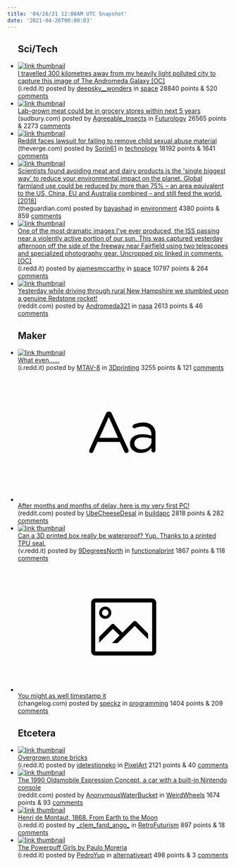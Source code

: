 ```yaml
---
title: '04/26/21 12:00AM UTC Snapshot'
date: '2021-04-26T00:00:03'
---
```

<ul>
<h2>Sci/Tech</h2>

<li><a href='https://i.redd.it/z2bj0tqdyav61.jpg'><img src='https://a.thumbs.redditmedia.com/kwRpqyCU0KNJR-pp2T9P6skg3UCz-_QfIYNXH-eMqe8.jpg' alt='link thumbnail'></a><div><div class='linkTitle'><a href='https://i.redd.it/z2bj0tqdyav61.jpg'>I travelled 300 kilometres away from my heavily light polluted city to capture this image of The Andromeda Galaxy [OC]</a></div>(i.redd.it) posted by <a href='https://www.reddit.com/user/deepsky__wonders'>deepsky__wonders</a> in <a href='https://www.reddit.com/r/space'>space</a> 28840 points & 520 <a href='https://www.reddit.com/r/space/comments/my65qr/i_travelled_300_kilometres_away_from_my_heavily/'>comments</a></div></li>

<li><a href='https://www.sudbury.com/beyond-local/lab-grown-meat-could-be-in-grocery-stores-within-next-5-years-says-ontario-expert-3571062'><img src='https://a.thumbs.redditmedia.com/iJ8720DklA62RSIsWJS1sCVntzlhdQuGdmQnX9nu9C0.jpg' alt='link thumbnail'></a><div><div class='linkTitle'><a href='https://www.sudbury.com/beyond-local/lab-grown-meat-could-be-in-grocery-stores-within-next-5-years-says-ontario-expert-3571062'>Lab-grown meat could be in grocery stores within next 5 years</a></div>(sudbury.com) posted by <a href='https://www.reddit.com/user/Agreeable_Insects'>Agreeable_Insects</a> in <a href='https://www.reddit.com/r/Futurology'>Futurology</a> 26565 points & 2273 <a href='https://www.reddit.com/r/Futurology/comments/my40ws/labgrown_meat_could_be_in_grocery_stores_within/'>comments</a></div></li>

<li><a href='https://www.theverge.com/2021/4/25/22399306/reddit-lawsuit-child-sexual-abuse-material-fosta-sesta-section-230'><img src='https://b.thumbs.redditmedia.com/6rbncmlvfDwhLoWwIgUOnmDR3u9aZqKGsQksrnIglgE.jpg' alt='link thumbnail'></a><div><div class='linkTitle'><a href='https://www.theverge.com/2021/4/25/22399306/reddit-lawsuit-child-sexual-abuse-material-fosta-sesta-section-230'>Reddit faces lawsuit for failing to remove child sexual abuse material</a></div>(theverge.com) posted by <a href='https://www.reddit.com/user/Sorin61'>Sorin61</a> in <a href='https://www.reddit.com/r/technology'>technology</a> 18192 points & 1641 <a href='https://www.reddit.com/r/technology/comments/my7oqk/reddit_faces_lawsuit_for_failing_to_remove_child/'>comments</a></div></li>

<li><a href='https://www.theguardian.com/environment/2018/may/31/avoiding-meat-and-dairy-is-single-biggest-way-to-reduce-your-impact-on-earth'><img src='https://b.thumbs.redditmedia.com/fFzz5j15bFeEjgKqF5b03dWY8ODFNL620ruNkRcJAug.jpg' alt='link thumbnail'></a><div><div class='linkTitle'><a href='https://www.theguardian.com/environment/2018/may/31/avoiding-meat-and-dairy-is-single-biggest-way-to-reduce-your-impact-on-earth'>Scientists found avoiding meat and dairy products is the 'single biggest way' to reduce your environmental impact on the planet. Global farmland use could be reduced by more than 75% – an area equivalent to the US, China, EU and Australia combined – and still feed the world. [2018]</a></div>(theguardian.com) posted by <a href='https://www.reddit.com/user/bayashad'>bayashad</a> in <a href='https://www.reddit.com/r/environment'>environment</a> 4380 points & 859 <a href='https://www.reddit.com/r/environment/comments/my6nuc/scientists_found_avoiding_meat_and_dairy_products/'>comments</a></div></li>

<li><a href='https://i.redd.it/pqz1fhse39v61.jpg'><img src='https://b.thumbs.redditmedia.com/W8ry3nvAhudDWN5UTLL1-26zqfpamootTVdhDXQcw9w.jpg' alt='link thumbnail'></a><div><div class='linkTitle'><a href='https://i.redd.it/pqz1fhse39v61.jpg'>One of the most dramatic images I've ever produced, the ISS passing near a violently active portion of our sun. This was captured yesterday afternoon off the side of the freeway near Fairfield using two telescopes and specialized photography gear. Uncropped pic linked in comments. [OC]</a></div>(i.redd.it) posted by <a href='https://www.reddit.com/user/ajamesmccarthy'>ajamesmccarthy</a> in <a href='https://www.reddit.com/r/space'>space</a> 10797 points & 264 <a href='https://www.reddit.com/r/space/comments/my1eu8/one_of_the_most_dramatic_images_ive_ever_produced/'>comments</a></div></li>

<li><a href='https://www.reddit.com/gallery/my7txt'><img src='https://b.thumbs.redditmedia.com/3uEmNg0verXdAvbzJhPCkXBSeWod7FJUol_AQdI375E.jpg' alt='link thumbnail'></a><div><div class='linkTitle'><a href='https://www.reddit.com/gallery/my7txt'>Yesterday while driving through rural New Hampshire we stumbled upon a genuine Redstone rocket!</a></div>(reddit.com) posted by <a href='https://www.reddit.com/user/Andromeda321'>Andromeda321</a> in <a href='https://www.reddit.com/r/nasa'>nasa</a> 2613 points & 46 <a href='https://www.reddit.com/r/nasa/comments/my7txt/yesterday_while_driving_through_rural_new/'>comments</a></div></li>

<h2>Maker</h2>

<li><a href='https://i.redd.it/73bm555ew9v61.jpg'><img src='https://b.thumbs.redditmedia.com/U1H6ODph7MuevkLf1UOU5wXbjOHxSY44PeSLVGXF5Ck.jpg' alt='link thumbnail'></a><div><div class='linkTitle'><a href='https://i.redd.it/73bm555ew9v61.jpg'>What even......</a></div>(i.redd.it) posted by <a href='https://www.reddit.com/user/MTAV-8'>MTAV-8</a> in <a href='https://www.reddit.com/r/3Dprinting'>3Dprinting</a> 3255 points & 121 <a href='https://www.reddit.com/r/3Dprinting/comments/my3c4i/what_even/'>comments</a></div></li>

<li><a href='https://www.reddit.com/r/buildapc/comments/my2lv6/after_months_and_months_of_delay_here_is_my_very/'><svg version='1.1' viewBox='-34 -12 104 64' preserveAspectRatio='xMidYMid slice' xmlns='http://www.w3.org/2000/svg' xmlns:xlink='http://www.w3.org/1999/xlink'>
    <title>text link thumbnail</title>
    <path d='M12.19,8.84a1.45,1.45,0,0,0-1.4-1h-.12a1.46,1.46,0,0,0-1.42,1L1.14,26.56a1.29,1.29,0,0,0-.14.59,1,1,0,0,0,1,1,1.12,1.12,0,0,0,1.08-.77l2.08-4.65h11l2.08,4.59a1.24,1.24,0,0,0,1.12.83,1.08,1.08,0,0,0,1.08-1.08,1.64,1.64,0,0,0-.14-.57ZM6.08,20.71l4.59-10.22,4.6,10.22Z'>
    </path>
    <path d='M32.24,14.78A6.35,6.35,0,0,0,27.6,13.2a11.36,11.36,0,0,0-4.7,1,1,1,0,0,0-.58.89,1,1,0,0,0,.94.92,1.23,1.23,0,0,0,.39-.08,8.87,8.87,0,0,1,3.72-.81c2.7,0,4.28,1.33,4.28,3.92v.5a15.29,15.29,0,0,0-4.42-.61c-3.64,0-6.14,1.61-6.14,4.64v.05c0,2.95,2.7,4.48,5.37,4.48a6.29,6.29,0,0,0,5.19-2.48V26.9a1,1,0,0,0,1,1,1,1,0,0,0,1-1.06V19A5.71,5.71,0,0,0,32.24,14.78Zm-.56,7.7c0,2.28-2.17,3.89-4.81,3.89-1.94,0-3.61-1.06-3.61-2.86v-.06c0-1.8,1.5-3,4.2-3a15.2,15.2,0,0,1,4.22.61Z'>
    </path>
    </svg></a><div><div class='linkTitle'><a href='https://www.reddit.com/r/buildapc/comments/my2lv6/after_months_and_months_of_delay_here_is_my_very/'>After months and months of delay, here is my very first PC!</a></div>(reddit.com) posted by <a href='https://www.reddit.com/user/UbeCheeseDesal'>UbeCheeseDesal</a> in <a href='https://www.reddit.com/r/buildapc'>buildapc</a> 2818 points & 282 <a href='https://www.reddit.com/r/buildapc/comments/my2lv6/after_months_and_months_of_delay_here_is_my_very/'>comments</a></div></li>

<li><a href='https://v.redd.it/6uteyrsqu7v61'><img src='https://b.thumbs.redditmedia.com/Y6SiAUVBDmjxUFbxAjQBADyw7wY86jh2Z9ohpk1gLRU.jpg' alt='link thumbnail'></a><div><div class='linkTitle'><a href='https://v.redd.it/6uteyrsqu7v61'>Can a 3D printed box really be waterproof? Yup. Thanks to a printed TPU seal.</a></div>(v.redd.it) posted by <a href='https://www.reddit.com/user/9DegreesNorth'>9DegreesNorth</a> in <a href='https://www.reddit.com/r/functionalprint'>functionalprint</a> 1867 points & 118 <a href='https://www.reddit.com/r/functionalprint/comments/mxx5x2/can_a_3d_printed_box_really_be_waterproof_yup/'>comments</a></div></li>

<li><a href='https://changelog.com/posts/you-might-as-well-timestamp-it'><svg version='1.1' viewBox='-34 -14 104 64' preserveAspectRatio='xMidYMid meet' xmlns='http://www.w3.org/2000/svg' xmlns:xlink='http://www.w3.org/1999/xlink'>
    <title>link thumbnail</title>
    <path d='M32,4H4A2,2,0,0,0,2,6V30a2,2,0,0,0,2,2H32a2,2,0,0,0,2-2V6A2,2,0,0,0,32,4ZM4,30V6H32V30Z'></path>
    <path d='M8.92,14a3,3,0,1,0-3-3A3,3,0,0,0,8.92,14Zm0-4.6A1.6,1.6,0,1,1,7.33,11,1.6,1.6,0,0,1,8.92,9.41Z'></path>
    <path d='M22.78,15.37l-5.4,5.4-4-4a1,1,0,0,0-1.41,0L5.92,22.9v2.83l6.79-6.79L16,22.18l-3.75,3.75H15l8.45-8.45L30,24V21.18l-5.81-5.81A1,1,0,0,0,22.78,15.37Z'></path>
    </svg></a><div><div class='linkTitle'><a href='https://changelog.com/posts/you-might-as-well-timestamp-it'>You might as well timestamp it</a></div>(changelog.com) posted by <a href='https://www.reddit.com/user/speckz'>speckz</a> in <a href='https://www.reddit.com/r/programming'>programming</a> 1404 points & 209 <a href='https://www.reddit.com/r/programming/comments/my6i68/you_might_as_well_timestamp_it/'>comments</a></div></li>

<h2>Etcetera</h2>

<li><a href='https://i.redd.it/kkrhpnv71bv61.gif'><img src='https://a.thumbs.redditmedia.com/-o0blaPxY7LktaUwHbf5jNGwP-E9wYuvw4LAQdFsjK0.jpg' alt='link thumbnail'></a><div><div class='linkTitle'><a href='https://i.redd.it/kkrhpnv71bv61.gif'>Overgrown stone bricks</a></div>(i.redd.it) posted by <a href='https://www.reddit.com/user/idetestjoneko'>idetestjoneko</a> in <a href='https://www.reddit.com/r/PixelArt'>PixelArt</a> 2121 points & 40 <a href='https://www.reddit.com/r/PixelArt/comments/my6ele/overgrown_stone_bricks/'>comments</a></div></li>

<li><a href='https://www.reddit.com/gallery/my7lou'><img src='https://b.thumbs.redditmedia.com/dNQ-_DmeBhnX0n908YngCMjl8IhWE_4ecz1PXw5GSqQ.jpg' alt='link thumbnail'></a><div><div class='linkTitle'><a href='https://www.reddit.com/gallery/my7lou'>The 1990 Oldsmobile Expression Concept, a car with a built-in Nintendo console</a></div>(reddit.com) posted by <a href='https://www.reddit.com/user/AnonymousWaterBucket'>AnonymousWaterBucket</a> in <a href='https://www.reddit.com/r/WeirdWheels'>WeirdWheels</a> 1674 points & 93 <a href='https://www.reddit.com/r/WeirdWheels/comments/my7lou/the_1990_oldsmobile_expression_concept_a_car_with/'>comments</a></div></li>

<li><a href='https://i.redd.it/9qyr6lhngav61.jpg'><img src='https://a.thumbs.redditmedia.com/Ks6GwStNDXHiebzSinyrGoGrkcgU8O8DLuu5ILol9t0.jpg' alt='link thumbnail'></a><div><div class='linkTitle'><a href='https://i.redd.it/9qyr6lhngav61.jpg'>Henri de Montaut, 1868. From Earth to the Moon</a></div>(i.redd.it) posted by <a href='https://www.reddit.com/user/_clem_fand_ango_'>_clem_fand_ango_</a> in <a href='https://www.reddit.com/r/RetroFuturism'>RetroFuturism</a> 897 points & 18 <a href='https://www.reddit.com/r/RetroFuturism/comments/my4tce/henri_de_montaut_1868_from_earth_to_the_moon/'>comments</a></div></li>

<li><a href='https://i.redd.it/gghb6ay9g8v61.jpg'><img src='https://a.thumbs.redditmedia.com/kHDjEIXo6YS1pM6dwbv-bT4t_da2dYHS9m18X8DO5f0.jpg' alt='link thumbnail'></a><div><div class='linkTitle'><a href='https://i.redd.it/gghb6ay9g8v61.jpg'>The Powerpuff Girls by Paulo Moreria</a></div>(i.redd.it) posted by <a href='https://www.reddit.com/user/PedroYup'>PedroYup</a> in <a href='https://www.reddit.com/r/alternativeart'>alternativeart</a> 498 points & 3 <a href='https://www.reddit.com/r/alternativeart/comments/mxz55x/the_powerpuff_girls_by_paulo_moreria/'>comments</a></div></li>

</ul>
